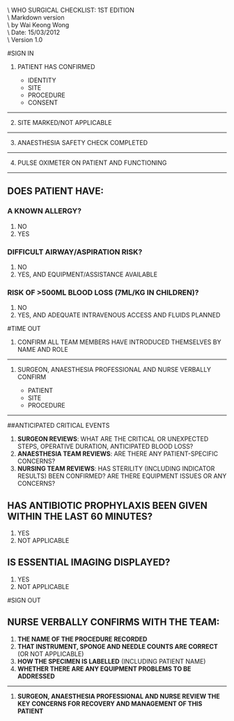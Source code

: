 \ WHO SURGICAL CHECKLIST: 1ST EDITION  
\ Markdown version  
\ by Wai Keong Wong  
\ Date: 15/03/2012  
\ Version 1.0
    
#SIGN IN

1. PATIENT HAS CONFIRMED 

	- IDENTITY  
	- SITE  
	- PROCEDURE  
	- CONSENT

---------------------

2.  SITE MARKED/NOT APPLICABLE

--------------------

3. ANAESTHESIA SAFETY CHECK COMPLETED

--------------------

4. PULSE OXIMETER ON PATIENT AND FUNCTIONING

---------------------

## DOES PATIENT HAVE:

### A KNOWN ALLERGY?

1. NO 
2. YES

### DIFFICULT AIRWAY/ASPIRATION RISK?

1. NO 
2. YES, AND EQUIPMENT/ASSISTANCE AVAILABLE

### RISK OF >500ML BLOOD LOSS (7ML/KG IN CHILDREN)? 

1. NO 
2. YES, AND ADEQUATE INTRAVENOUS ACCESS AND FLUIDS PLANNED

#TIME OUT

1. CONFIRM ALL TEAM MEMBERS HAVE INTRODUCED THEMSELVES BY NAME AND ROLE

---------------------

1. SURGEON, ANAESTHESIA PROFESSIONAL AND NURSE VERBALLY CONFIRM

	- PATIENT
	- SITE
	- PROCEDURE

---------------------

##ANTICIPATED CRITICAL EVENTS

1. **SURGEON REVIEWS**: WHAT ARE THE CRITICAL OR UNEXPECTED STEPS, OPERATIVE DURATION, ANTICIPATED BLOOD LOSS?
2. **ANAESTHESIA TEAM REVIEWS**: ARE THERE ANY PATIENT-SPECIFIC CONCERNS?
3. **NURSING TEAM REVIEWS**: HAS STERILITY (INCLUDING INDICATOR RESULTS) BEEN CONFIRMED? ARE THERE EQUIPMENT ISSUES OR ANY CONCERNS?

## HAS ANTIBIOTIC PROPHYLAXIS BEEN GIVEN WITHIN THE LAST 60 MINUTES? 

1. YES 
2. NOT APPLICABLE

## IS ESSENTIAL IMAGING DISPLAYED?

1. YES 
2. NOT APPLICABLE

#SIGN OUT

## NURSE VERBALLY CONFIRMS WITH THE TEAM:

1. **THE NAME OF THE PROCEDURE RECORDED**
2. **THAT INSTRUMENT, SPONGE AND NEEDLE COUNTS ARE CORRECT** (OR NOT APPLICABLE)
3. **HOW THE SPECIMEN IS LABELLED**
    (INCLUDING PATIENT NAME)
4. **WHETHER THERE ARE ANY EQUIPMENT PROBLEMS TO BE ADDRESSED**

---------

1. **SURGEON, ANAESTHESIA PROFESSIONAL AND NURSE REVIEW THE KEY CONCERNS FOR RECOVERY AND MANAGEMENT OF THIS PATIENT**